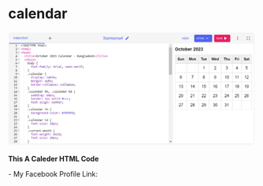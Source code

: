 # calendar

<img alt="coding" src="https://github.com/rahadhasan07/calendar/blob/main/Screenshot%202023-10-06%20072156.png">
<p> <b> This A Caleder HTML Code </b> </p>
- My Facebook Profile Link:  <a href="https://www.facebook.com/devilboy666.07">
